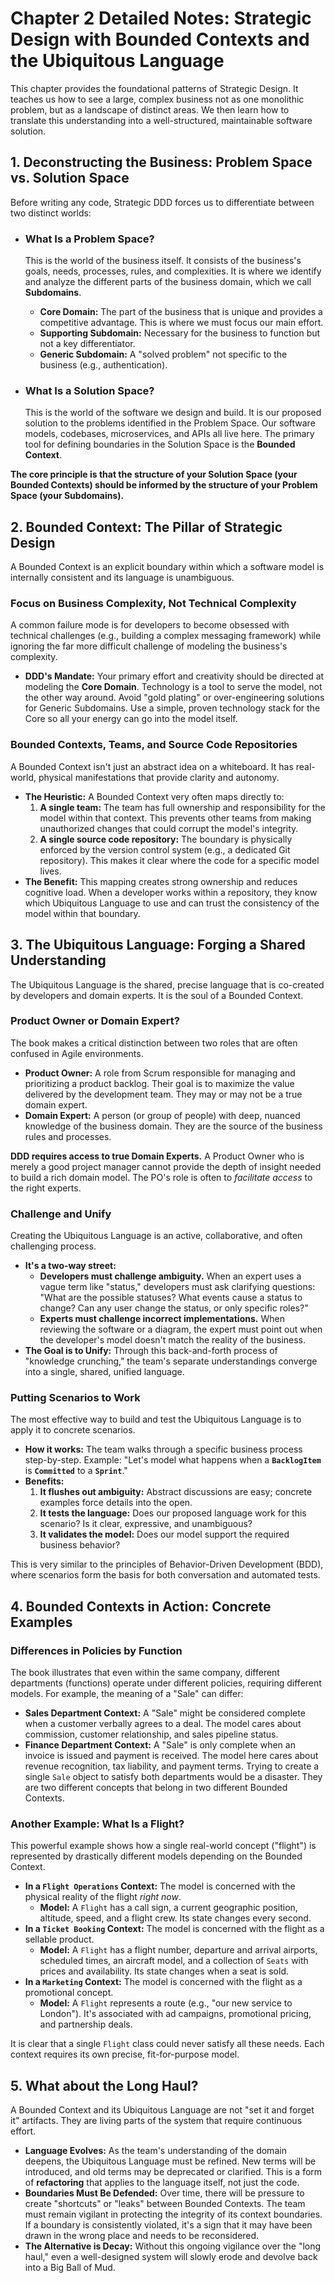 # Chapter 2 Detailed Notes: Strategic Design with Bounded Contexts and the Ubiquitous Language

This chapter provides the foundational patterns of Strategic Design. It teaches us how to see a large, complex business not as one monolithic problem, but as a landscape of distinct areas. We then learn how to translate this understanding into a well-structured, maintainable software solution.

## 1. Deconstructing the Business: Problem Space vs. Solution Space

Before writing any code, Strategic DDD forces us to differentiate between two distinct worlds:

* ### What Is a Problem Space?
    This is the world of the business itself. It consists of the business's goals, needs, processes, rules, and complexities. It is where we identify and analyze the different parts of the business domain, which we call **Subdomains**.
    * **Core Domain:** The part of the business that is unique and provides a competitive advantage. This is where we must focus our main effort.
    * **Supporting Subdomain:** Necessary for the business to function but not a key differentiator.
    * **Generic Subdomain:** A "solved problem" not specific to the business (e.g., authentication).

* ### What Is a Solution Space?
    This is the world of the software we design and build. It is our proposed solution to the problems identified in the Problem Space. Our software models, codebases, microservices, and APIs all live here. The primary tool for defining boundaries in the Solution Space is the **Bounded Context**.

**The core principle is that the structure of your Solution Space (your Bounded Contexts) should be informed by the structure of your Problem Space (your Subdomains).**

## 2. Bounded Context: The Pillar of Strategic Design

A Bounded Context is an explicit boundary within which a software model is internally consistent and its language is unambiguous.

### Focus on Business Complexity, Not Technical Complexity
A common failure mode is for developers to become obsessed with technical challenges (e.g., building a complex messaging framework) while ignoring the far more difficult challenge of modeling the business's complexity.

* **DDD's Mandate:** Your primary effort and creativity should be directed at modeling the **Core Domain**. Technology is a tool to serve the model, not the other way around. Avoid "gold plating" or over-engineering solutions for Generic Subdomains. Use a simple, proven technology stack for the Core so all your energy can go into the model itself.

### Bounded Contexts, Teams, and Source Code Repositories
A Bounded Context isn't just an abstract idea on a whiteboard. It has real-world, physical manifestations that provide clarity and autonomy.

* **The Heuristic:** A Bounded Context very often maps directly to:
    1.  **A single team:** The team has full ownership and responsibility for the model within that context. This prevents other teams from making unauthorized changes that could corrupt the model's integrity.
    2.  **A single source code repository:** The boundary is physically enforced by the version control system (e.g., a dedicated Git repository). This makes it clear where the code for a specific model lives.
* **The Benefit:** This mapping creates strong ownership and reduces cognitive load. When a developer works within a repository, they know which Ubiquitous Language to use and can trust the consistency of the model within that boundary.

## 3. The Ubiquitous Language: Forging a Shared Understanding

The Ubiquitous Language is the shared, precise language that is co-created by developers and domain experts. It is the soul of a Bounded Context.

### Product Owner or Domain Expert?
The book makes a critical distinction between two roles that are often confused in Agile environments.

* **Product Owner:** A role from Scrum responsible for managing and prioritizing a product backlog. Their goal is to maximize the value delivered by the development team. They may or may not be a true domain expert.
* **Domain Expert:** A person (or group of people) with deep, nuanced knowledge of the business domain. They are the source of the business rules and processes.

**DDD requires access to true Domain Experts.** A Product Owner who is merely a good project manager cannot provide the depth of insight needed to build a rich domain model. The PO's role is often to *facilitate access* to the right experts.

### Challenge and Unify
Creating the Ubiquitous Language is an active, collaborative, and often challenging process.

* **It's a two-way street:**
    * **Developers must challenge ambiguity.** When an expert uses a vague term like "status," developers must ask clarifying questions: "What are the possible statuses? What events cause a status to change? Can any user change the status, or only specific roles?"
    * **Experts must challenge incorrect implementations.** When reviewing the software or a diagram, the expert must point out when the developer's model doesn't match the reality of the business.
* **The Goal is to Unify:** Through this back-and-forth process of "knowledge crunching," the team's separate understandings converge into a single, shared, unified language.

### Putting Scenarios to Work
The most effective way to build and test the Ubiquitous Language is to apply it to concrete scenarios.

* **How it works:** The team walks through a specific business process step-by-step. Example: "Let's model what happens when a **`BacklogItem`** is **`Committed`** to a **`Sprint`**."
* **Benefits:**
    1.  **It flushes out ambiguity:** Abstract discussions are easy; concrete examples force details into the open.
    2.  **It tests the language:** Does our proposed language work for this scenario? Is it clear, expressive, and unambiguous?
    3.  **It validates the model:** Does our model support the required business behavior?

This is very similar to the principles of Behavior-Driven Development (BDD), where scenarios form the basis for both conversation and automated tests.

## 4. Bounded Contexts in Action: Concrete Examples

### Differences in Policies by Function
The book illustrates that even within the same company, different departments (functions) operate under different policies, requiring different models. For example, the meaning of a "Sale" can differ:
* **Sales Department Context:** A "Sale" might be considered complete when a customer verbally agrees to a deal. The model cares about commission, customer relationship, and sales pipeline status.
* **Finance Department Context:** A "Sale" is only complete when an invoice is issued and payment is received. The model here cares about revenue recognition, tax liability, and payment terms.
Trying to create a single `Sale` object to satisfy both departments would be a disaster. They are two different concepts that belong in two different Bounded Contexts.

### Another Example: What Is a Flight?
This powerful example shows how a single real-world concept ("flight") is represented by drastically different models depending on the Bounded Context.

* **In a `Flight Operations` Context:** The model is concerned with the physical reality of the flight *right now*.
    * **Model:** A `Flight` has a call sign, a current geographic position, altitude, speed, and a flight crew. Its state changes every second.
* **In a `Ticket Booking` Context:** The model is concerned with the flight as a sellable product.
    * **Model:** A `Flight` has a flight number, departure and arrival airports, scheduled times, an aircraft model, and a collection of `Seats` with prices and availability. Its state changes when a seat is sold.
* **In a `Marketing` Context:** The model is concerned with the flight as a promotional concept.
    * **Model:** A `Flight` represents a route (e.g., "our new service to London"). It's associated with ad campaigns, promotional pricing, and partnership deals.

It is clear that a single `Flight` class could never satisfy all these needs. Each context requires its own precise, fit-for-purpose model.

## 5. What about the Long Haul?

A Bounded Context and its Ubiquitous Language are not "set it and forget it" artifacts. They are living parts of the system that require continuous effort.

* **Language Evolves:** As the team's understanding of the domain deepens, the Ubiquitous Language must be refined. New terms will be introduced, and old terms may be deprecated or clarified. This is a form of **refactoring** that applies to the language itself, not just the code.
* **Boundaries Must Be Defended:** Over time, there will be pressure to create "shortcuts" or "leaks" between Bounded Contexts. The team must remain vigilant in protecting the integrity of its context boundaries. If a boundary is consistently violated, it's a sign that it may have been drawn in the wrong place and needs to be reconsidered.
* **The Alternative is Decay:** Without this ongoing vigilance over the "long haul," even a well-designed system will slowly erode and devolve back into a Big Ball of Mud.